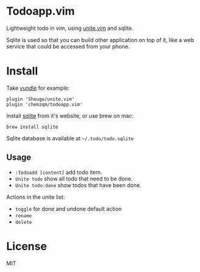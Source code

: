 # Todoapp.vim

Lightweight todo in vim, using [unite.vim](https://github.com/Shougo/unite.vim) and sqlite.

Sqlite is used so that you can build other application on top of it, like a web
service that could be accessed from your phone.

# Install

Take [vundle](https://github.com/VundleVim/Vundle.vim) for example:

    plugin 'Shougo/unite.vim'
    plugin 'chemzqm/todoapp.vim'

Install [sqlite](https://www.sqlite.org/) from it's website, or use brew on mac:

    brew install sqlite

Sqlite database is available at `~/.todo/todo.sqlite`

## Usage

* `:Todoadd [content]` add todo item.
* `Unite todo` show all todo that need to be done.
* `Unite todo:done` show todos that have been done.

Actions in the unite list:

* `toggle` for done and undone default action
* `rename`
* `delete`

# License

MIT
